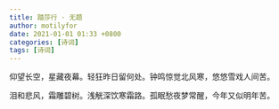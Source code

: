 ```yaml
---
title: 踏莎行 · 无题
author: motilyfor
date: 2021-01-01 01:33 +0800
categories: [诗词]
tags: [诗词]
---
```

仰望长空，星藏夜幕。轻狂昨日留何处。钟鸣惊觉北风寒，悠悠雪戏人间苦。

泪和悲风，霜雕碧树。浅觥深饮寒霜路。孤眠愁夜梦常醒，今年又似明年苦。
